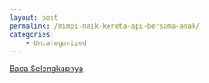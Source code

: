 ```yaml
---
layout: post
permalink: /mimpi-naik-kereta-api-bersama-anak/
categories:
    - Uncategorized
---
```


[Baca Selengkapnya](/03)